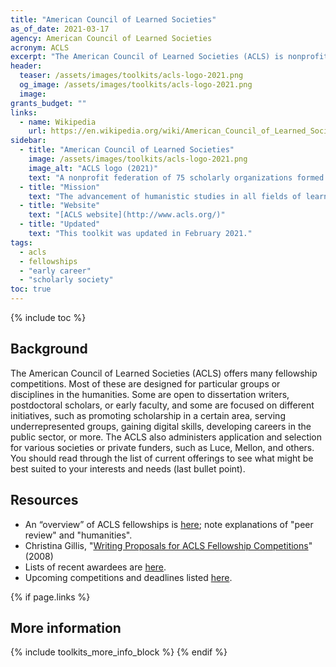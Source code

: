 ```yaml
---
title: "American Council of Learned Societies"
as_of_date: 2021-03-17
agency: American Council of Learned Societies
acronym: ACLS
excerpt: "The American Council of Learned Societies (ACLS) is nonprofit federation of 75 scholarly organizations formed in 1919. Acting on behalf of its members and various other funders, the ACLS reviews, awards, and distributes hundreds of fellowships in many areas of the humanities and social sciences. This toolkit offers an overview of ACLS."
header:
  teaser: /assets/images/toolkits/acls-logo-2021.png
  og_image: /assets/images/toolkits/acls-logo-2021.png
  image:
grants_budget: ""
links:
  - name: Wikipedia
    url: https://en.wikipedia.org/wiki/American_Council_of_Learned_Societies 
sidebar:
  - title: "American Council of Learned Societies"
    image: /assets/images/toolkits/acls-logo-2021.png
    image_alt: "ACLS logo (2021)"
    text: "A nonprofit federation of 75 scholarly organizations formed in 1919."
  - title: "Mission"
    text: "The advancement of humanistic studies in all fields of learning in the humanities and the social sciences and the maintenance and strengthening of relations among the national societies devoted to such studies."
  - title: "Website"
    text: "[ACLS website](http://www.acls.org/)"
  - title: "Updated"
    text: "This toolkit was updated in February 2021."
tags: 
  - acls
  - fellowships
  - "early career"
  - "scholarly society"
toc: true
---
```


{% include toc %}

## Background

The American Council of Learned Societies (ACLS) offers many fellowship competitions. Most of these are designed for particular groups or disciplines in the humanities. Some are open to dissertation writers, postdoctoral scholars, or early faculty, and some are focused on different initiatives, such as promoting scholarship in a certain area, serving underrepresented groups, gaining digital skills, developing careers in the public sector, or more. The ACLS also administers application and selection for various societies or private funders, such as Luce, Mellon, and others. You should read through the list of current offerings to see what might be best suited to your interests and needs (last bullet point). 

## Resources

* An “overview” of ACLS fellowships is [here](https://www.acls.org/Fellowship-and-Grant-Programs/Fellowships-and-Grants-Overview); note explanations of "peer review" and "humanities".
* Christina Gillis, "[Writing Proposals for ACLS Fellowship Competitions](http://www.acls.org/uploadedfiles/publications/programs/writing_fellowship_proposals.pdf)" (2008)
* Lists of recent awardees are [here](https://www.acls.org/Fellows-and-Research/Recent-Awardees).
* Upcoming competitions and deadlines listed [here](https://acls.org/Fellowship-and-Grant-Programs/Competitions-and-Deadlines). 

{% if page.links %}
## More information

{% include toolkits_more_info_block %}
{% endif %}
